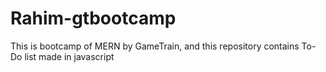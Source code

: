 # Rahim-gtbootcamp

This is bootcamp of MERN by GameTrain, and this repository contains To-Do list made in javascript
